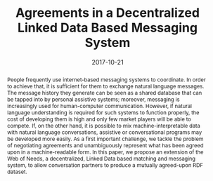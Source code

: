 ---
abstract: People frequently use internet-based messaging systems to coordinate. In
  order to achieve that, it is sufficient for them to exchange natural language messages.
  The message history they generate can be seen as a shared database that can be tapped
  into by personal assistive systems; moreover, messaging is increasingly used for
  human-computer communication. However, if natural language understanding is required
  for such systems to function properly, the cost of developing them is high and only
  few market players will be able to compete. If, on the other hand, it is possible
  to mix machine-interpretable data with natural language conversations, assistive
  or conversational programs may be developed more easily. As a first important challenge,
  we tackle the problem of negotiating agreements and unambiguously represent what
  has been agreed upon in a machine-readable form. In this paper, we propose an extension
  of the Web of Needs, a decentralized, Linked Data based matching and messaging system,
  to allow conversation partners to produce a mutually agreed-upon RDF dataset.
authors:
- Florian Kleedorfer
- Heiko Friedrich
- Christian Huemer
date: '2017-10-21'
featured: false
links:
- name: Publik
  url: https://publik.tuwien.ac.at/showentry.php?ID=266955&lang=2
publication_types:
- '1'
publishDate: '2017-10-21'
specifics: 'Vortrag: 16th International Semantic Web Conference (ISWC 2017), Vienna;
  21.10.2017 - 25.10.2017; in: "Proceedings of the Workshop on Decentralizing the
  Semantic Web 2017 co-located with 16th International Semantic Web Conference (ISWC2017)",
  CEUR, 1934 (2017).'
title: Agreements in a Decentralized Linked Data Based Messaging System
url_pdf: http://publik.tuwien.ac.at/files/publik_266955.pdf
---